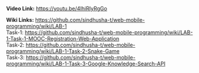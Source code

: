 **Video Link:**
https://youtu.be/4IhiRIyRgGo

**Wiki Links:**
https://github.com/sindhusha-t/web-mobile-programming/wiki/LAB-1   
Task-1: https://github.com/sindhusha-t/web-mobile-programming/wiki/LAB-1-Task-1-MOOC-Registration-Web-Application   
Task-2: https://github.com/sindhusha-t/web-mobile-programming/wiki/LAB-1-Task-2-Snake-Game   
Task-3: https://github.com/sindhusha-t/web-mobile-programming/wiki/LAB-1-Task-3-Google-Knowledge-Search-API   
